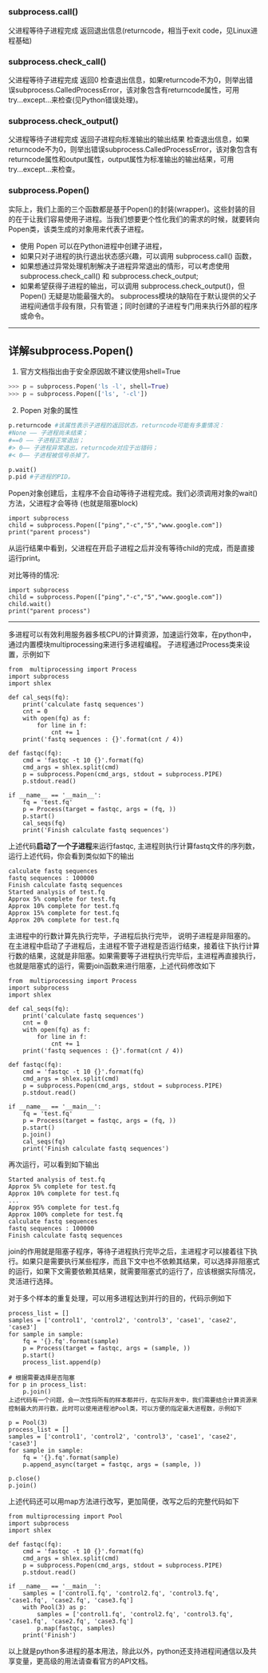 ## 
### **subprocess.call()**
父进程等待子进程完成
返回退出信息(returncode，相当于exit code，见Linux进程基础)

### **subprocess.check_call()**
父进程等待子进程完成
返回0
检查退出信息，如果returncode不为0，则举出错误subprocess.CalledProcessError，该对象包含有returncode属性，可用try...except...来检查(见Python错误处理)。
 
### **subprocess.check_output()**
父进程等待子进程完成
返回子进程向标准输出的输出结果
检查退出信息，如果returncode不为0，则举出错误subprocess.CalledProcessError，该对象包含有returncode属性和output属性，output属性为标准输出的输出结果，可用try...except...来检查。

### **subprocess.Popen()**
实际上，我们上面的三个函数都是基于Popen()的封装(wrapper)。这些封装的目的在于让我们容易使用子进程。当我们想要更个性化我们的需求的时候，就要转向Popen类，该类生成的对象用来代表子进程。

+ 使用 Popen 可以在Python进程中创建子进程，
+ 如果只对子进程的执行退出状态感兴趣，可以调用 subprocess.call() 函数，
+ 如果想通过异常处理机制解决子进程异常退出的情形，可以考虑使用 subprocess.check_call() 和 subprocess.check_output;
+ 如果希望获得子进程的输出，可以调用 subprocess.check_output()，但 Popen() 无疑是功能最强大的。
subprocess模块的缺陷在于默认提供的父子进程间通信手段有限，只有管道；同时创建的子进程专门用来执行外部的程序或命令。

----
## **详解subprocess.Popen()**
1. 官方文档指出由于安全原因故不建议使用shell=True
```python
>>> p = subprocess.Popen('ls -l', shell=True) 
>>> p = subprocess.Popen(['ls', '-cl']) 
```
2. Popen 对象的属性
```python
p.returncode #该属性表示子进程的返回状态，returncode可能有多重情况：
#None —— 子进程尚未结束；
#==0 —— 子进程正常退出；
#> 0—— 子进程异常退出，returncode对应于出错码；
#< 0—— 子进程被信号杀掉了。

p.wait()
p.pid #子进程的PID。
```

Popen对象创建后，主程序不会自动等待子进程完成。我们必须调用对象的wait()方法，父进程才会等待 (也就是阻塞block)
```
import subprocess
child = subprocess.Popen(["ping","-c","5","www.google.com"])
print("parent process")
```
从运行结果中看到，父进程在开启子进程之后并没有等待child的完成，而是直接运行print。
 
对比等待的情况:
```
import subprocess
child = subprocess.Popen(["ping","-c","5","www.google.com"])
child.wait()
print("parent process")
```
----
多进程可以有效利用服务器多核CPU的计算资源，加速运行效率，在python中，通过内置模块multiprocessing来进行多进程编程。
子进程通过Process类来设置，示例如下
```
from  multiprocessing import Process
import subprocess
import shlex

def cal_seqs(fq):
    print('calculate fastq sequences')
    cnt = 0
    with open(fq) as f:
        for line in f:
            cnt += 1
    print('fastq sequences : {}'.format(cnt / 4))

def fastqc(fq):
    cmd = 'fastqc -t 10 {}'.format(fq)
    cmd_args = shlex.split(cmd)
    p = subprocess.Popen(cmd_args, stdout = subprocess.PIPE)
    p.stdout.read()

if __name__ == '__main__':
    fq = 'test.fq'
    p = Process(target = fastqc, args = (fq, ))
    p.start()
    cal_seqs(fq)
    print('Finish calculate fastq sequences')
```

上述代码**启动了一个子进程**来运行fastqc, 主进程则执行计算fastq文件的序列数，运行上述代码，你会看到类似如下的输出
```
calculate fastq sequences
fastq sequences : 100000
Finish calculate fastq sequences
Started analysis of test.fq
Approx 5% complete for test.fq
Approx 10% complete for test.fq
Approx 15% complete for test.fq
Approx 20% complete for test.fq
```
主进程中的行数计算先执行完毕，子进程后执行完毕， 说明子进程是非阻塞的。在主进程中启动了子进程后，主进程不管子进程是否运行结束，接着往下执行计算行数的结果，这就是非阻塞。如果需要等子进程执行完毕后，主进程再直接执行，也就是阻塞式的运行，需要join函数来进行阻塞，上述代码修改如下
```
from  multiprocessing import Process
import subprocess
import shlex

def cal_seqs(fq):
    print('calculate fastq sequences')
    cnt = 0
    with open(fq) as f:
        for line in f:
            cnt += 1
    print('fastq sequences : {}'.format(cnt / 4))

def fastqc(fq):
    cmd = 'fastqc -t 10 {}'.format(fq)
    cmd_args = shlex.split(cmd)
    p = subprocess.Popen(cmd_args, stdout = subprocess.PIPE)
    p.stdout.read()

if __name__ == '__main__':
    fq = 'test.fq'
    p = Process(target = fastqc, args = (fq, ))
    p.start()
    p.join()
    cal_seqs(fq)
    print('Finish calculate fastq sequences')
```
再次运行，可以看到如下输出
```
Started analysis of test.fq
Approx 5% complete for test.fq
Approx 10% complete for test.fq
...
Approx 95% complete for test.fq
Approx 100% complete for test.fq
calculate fastq sequences
fastq sequences : 100000
Finish calculate fastq sequences
```
join的作用就是阻塞子程序，等待子进程执行完毕之后，主进程才可以接着往下执行。如果只是需要执行某些程序，而且下文中也不依赖其结果，可以选择非阻塞式的运行，如果下文需要依赖其结果，就需要阻塞式的运行了，应该根据实际情况，灵活进行选择。

对于多个样本的重复处理，可以用多进程达到并行的目的，代码示例如下
```
process_list = []
samples = ['control1', 'control2', 'control3', 'case1', 'case2', 'case3']
for sample in sample:
    fq = '{}.fq'.format(sample)
    p = Process(target = fastqc, args = (sample, ))
    p.start()
    process_list.append(p)

# 根据需要选择是否阻塞
for p in process_list:
    p.join()
上述代码有一个问题，会一次性将所有的样本都并行，在实际开发中，我们需要结合计算资源来控制最大的并行数，此时可以使用进程池Pool类，可以方便的指定最大进程数，示例如下

p = Pool(3)
process_list = []
samples = ['control1', 'control2', 'control3', 'case1', 'case2', 'case3']
for sample in sample:
    fq = '{}.fq'.format(sample)
    p.append_async(target = fastqc, args = (sample, ))

p.close()
p.join()
```
上述代码还可以用map方法进行改写，更加简便，改写之后的完整代码如下
```
from multiprocessing import Pool
import subprocess
import shlex

def fastqc(fq):
    cmd = 'fastqc -t 10 {}'.format(fq)
    cmd_args = shlex.split(cmd)
    p = subprocess.Popen(cmd_args, stdout = subprocess.PIPE)
    p.stdout.read()

if __name__ == '__main__':
    samples = ['control1.fq', 'control2.fq', 'control3.fq', 'case1.fq', 'case2.fq', 'case3.fq']
    with Pool(3) as p:
        samples = ['control1.fq', 'control2.fq', 'control3.fq', 'case1.fq', 'case2.fq', 'case3.fq']
        p.map(fastqc, samples)
    print('Finish')
```
以上就是python多进程的基本用法，除此以外，python还支持进程间通信以及共享变量，更高级的用法请查看官方的API文档。